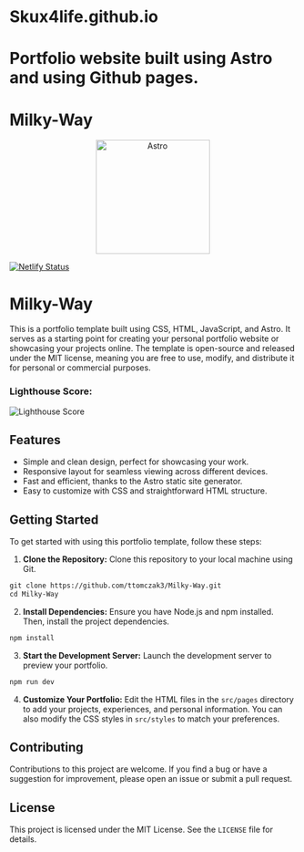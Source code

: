 # Skux4life.github.io

# Portfolio website built using Astro and using Github pages.

# Milky-Way

<p align="center">
  <img align="center" alt="Astro" width="200px" src="https://www.svgrepo.com/show/373446/astro.svg"/>
</p>

[![Netlify Status](https://api.netlify.com/api/v1/badges/0b0bcb79-a1d8-4b32-9566-8f30af19e4cc/deploy-status)](https://app.netlify.com/sites/astro-milky-way/deploys)

# Milky-Way

This is a portfolio template built using CSS, HTML, JavaScript, and Astro. It serves as a starting point for creating your personal portfolio website or showcasing your projects online. The template is open-source and released under the MIT license, meaning you are free to use, modify, and distribute it for personal or commercial purposes.

### Lighthouse Score:
<img alt="Lighthouse Score" src="https://i.imgur.com/zPTWnLE.png"/>

## Features

- Simple and clean design, perfect for showcasing your work.
- Responsive layout for seamless viewing across different devices.
- Fast and efficient, thanks to the Astro static site generator.
- Easy to customize with CSS and straightforward HTML structure.

## Getting Started

To get started with using this portfolio template, follow these steps:

1. **Clone the Repository:** Clone this repository to your local machine using Git.

```scheme
git clone https://github.com/ttomczak3/Milky-Way.git
cd Milky-Way
```

2. **Install Dependencies:** Ensure you have Node.js and npm installed. Then, install the project dependencies.

```scheme
npm install
```

3. **Start the Development Server:** Launch the development server to preview your portfolio.

```scheme
npm run dev
```

4. **Customize Your Portfolio:** Edit the HTML files in the `src/pages` directory to add your projects, experiences, and personal information. You can also modify the CSS styles in `src/styles` to match your preferences.

## Contributing

Contributions to this project are welcome. If you find a bug or have a suggestion for improvement, please open an issue or submit a pull request.

## License

This project is licensed under the MIT License. See the `LICENSE` file for details.
